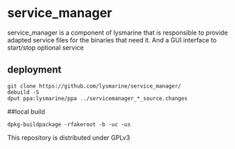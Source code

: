 # service_manager
service_manager is a component of lysmarine that is responsible to provide adapted service files for the binaries that need it. And a GUI interface to start/stop optional service 

## deployment
```
git clone https://github.com/lysmarine/service_manager/
debuild -S
dput ppa:lysmarine/ppa ../servicemanager_*_source.changes 
```

##local build
```
dpkg-buildpackage -rfakeroot -b -uc -us
```

This repository is distributed under GPLv3 
